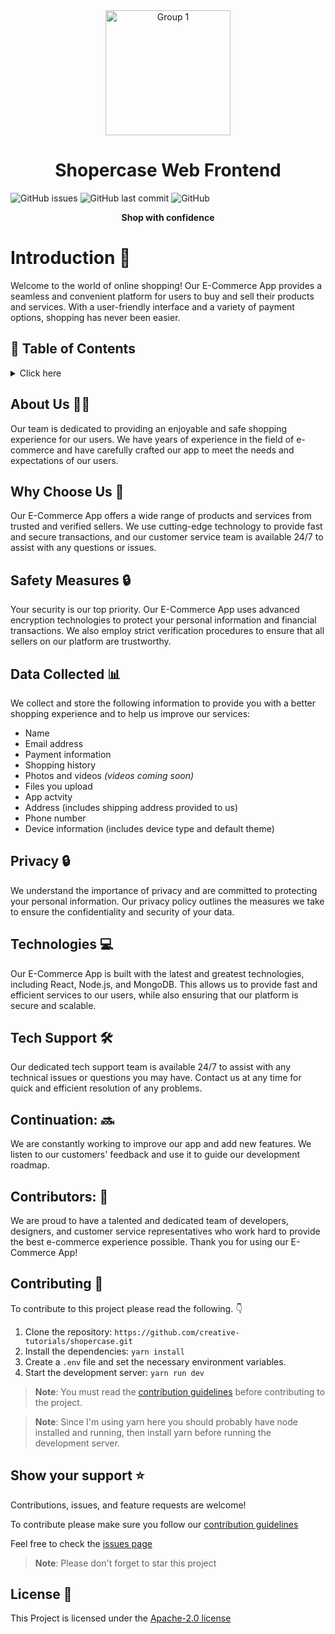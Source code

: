 <div align="center">
  
<img src="https://user-images.githubusercontent.com/68476321/210277433-b28dfdd0-f85e-4966-8699-a070c68696be.png" alt="Group 1" width="200px" height="200px" />

# Shopercase Web Frontend

</div>

<div align="left">

![GitHub issues](https://img.shields.io/github/issues/creative-tutorials/shopercase)
![GitHub last commit](https://img.shields.io/github/last-commit/creative-tutorials/shopercase)
![GitHub](https://img.shields.io/github/license/creative-tutorials/shopercase)

</div>

<div align="center">
  
**Shop with confidence**
</div>

# Introduction 🚀

Welcome to the world of online shopping! Our E-Commerce App provides a seamless and convenient platform for users to buy and sell their products and services. With a user-friendly interface and a variety of payment options, shopping has never been easier.

<!-- details -->

## 📘 Table of Contents

<details>
<summary>Click here</summary>

<ol>

<li>

[About Us](#about-us-)

</li>

<li>

[Why Choose Us](#why-choose-us-)

</li>

<li>

[Data Collected](#data-collected-)

</li>

<li>

[Privacy](#privacy-)

</li>
<li>

[Technologies](#technologies-)

</li>

<li>

[Tech Support](#tech-support-)

</li>

<li>

[Continuation](#continuation-)

</li>

<li>

[Contributors](#contributors-)

</li>

<li>

[Contributing](#contributing-)

</li>

<li>

[License](#license-)

</li>
</ol>
</details>

## About Us 👨‍💻

Our team is dedicated to providing an enjoyable and safe shopping experience for our users. We have years of experience in the field of e-commerce and have carefully crafted our app to meet the needs and expectations of our users.
## Why Choose Us 💪

Our E-Commerce App offers a wide range of products and services from trusted and verified sellers. We use cutting-edge technology to provide fast and secure transactions, and our customer service team is available 24/7 to assist with any questions or issues.
## Safety Measures 🔒

Your security is our top priority. Our E-Commerce App uses advanced encryption technologies to protect your personal information and financial transactions. We also employ strict verification procedures to ensure that all sellers on our platform are trustworthy.
## Data Collected 📊

We collect and store the following information to provide you with a better shopping experience and to help us improve our services:

- Name
- Email address
- Payment information
- Shopping history
- Photos and videos _(videos coming soon)_
- Files you upload
- App actvity
- Address (includes shipping address provided to us)
- Phone number
- Device information (includes device type and default theme)
## Privacy 🔒

We understand the importance of privacy and are committed to protecting your personal information. Our privacy policy outlines the measures we take to ensure the confidentiality and security of your data.
## Technologies 💻

Our E-Commerce App is built with the latest and greatest technologies, including React, Node.js, and MongoDB. This allows us to provide fast and efficient services to our users, while also ensuring that our platform is secure and scalable.

## Tech Support 🛠

Our dedicated tech support team is available 24/7 to assist with any technical issues or questions you may have. Contact us at any time for quick and efficient resolution of any problems.
## Continuation: 🔜

We are constantly working to improve our app and add new features. We listen to our customers' feedback and use it to guide our development roadmap.
## Contributors: 👥

We are proud to have a talented and dedicated team of developers, designers, and customer service representatives who work hard to provide the best e-commerce experience possible. Thank you for using our E-Commerce App!
## Contributing 🤝

To contribute to this project please read the following. 👇

1. Clone the repository: `https://github.com/creative-tutorials/shopercase.git`
2. Install the dependencies: `yarn install`
3. Create a `.env` file and set the necessary environment variables.
4. Start the development server: `yarn run dev`

> **Note**: You must read the [contribution guidelines](CONTRIBUTING.md) before contributing to the project.

> **Note**: Since I'm using yarn here you should probably have node installed and running, then install yarn before running the development server.
## Show your support ⭐

Contributions, issues, and feature requests are welcome!

To contribute please make sure you follow our [contribution guidelines](CONTRIBUTING.md)

Feel free to check the [issues page](https://github.com/creative-tutorials/shopercase/issues)

> **Note**: Please don't forget to star this project

## License 📝

This Project is licensed under the [Apache-2.0 license](LICENSE)